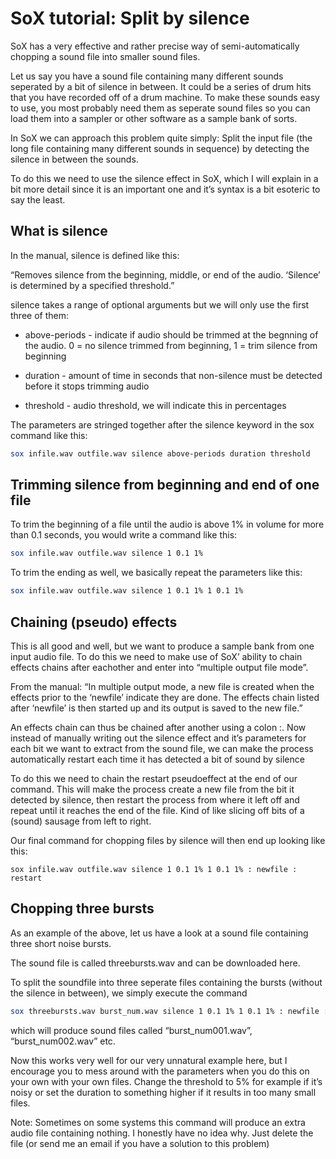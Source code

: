 # SoX tutorial: Split by silence


SoX has a very effective and rather precise way of semi-automatically chopping a sound file into smaller sound files.

Let us say you have a sound file containing many different sounds seperated by a bit of silence in between. It could be a series of drum hits that you have recorded off of a drum machine. To make these sounds easy to use, you most probably need them as seperate sound files so you can load them into a sampler or other software as a sample bank of sorts.

In SoX we can approach this problem quite simply: Split the input file (the long file containing many different sounds in sequence) by detecting the silence in between the sounds.

To do this we need to use the silence effect in SoX, which I will explain in a bit more detail since it is an important one and it’s syntax is a bit esoteric to say the least.

## What is silence

In the manual, silence is defined like this:

“Removes silence from the beginning, middle, or end of the audio. ‘Silence’ is determined by a specified threshold.”

silence takes a range of optional arguments but we will only use the first three of them:

- above-periods - indicate if audio should be trimmed at the begnning of the audio. 0 = no silence trimmed from beginning, 1 = trim silence from beginning

- duration - amount of time in seconds that non-silence must be detected before it stops trimming audio

- threshold - audio threshold, we will indicate this in percentages

The parameters are stringed together after the silence keyword in the sox command like this:

```bash
sox infile.wav outfile.wav silence above-periods duration threshold
```

## Trimming silence from beginning and end of one file

To trim the beginning of a file until the audio is above 1% in volume for more than 0.1 seconds, you would write a command like this:

```bash
sox infile.wav outfile.wav silence 1 0.1 1%
```

To trim the ending as well, we basically repeat the parameters like this:

```bash
sox infile.wav outfile.wav silence 1 0.1 1% 1 0.1 1%
```

## Chaining (pseudo) effects

This is all good and well, but we want to produce a sample bank from one input audio file. To do this we need to make use of SoX’ ability to chain effects chains after eachother and enter into “multiple output file mode”.

From the manual: “In multiple output mode, a new file is created when the effects prior to the ‘newfile’ indicate they are done. The effects chain listed after ‘newfile’ is then started up and its output is saved to the new file.”

An effects chain can thus be chained after another using a colon :. Now instead of manually writing out the silence effect and it’s parameters for each bit we want to extract from the sound file, we can make the process automatically restart each time it has detected a bit of sound by silence

To do this we need to chain the restart pseudoeffect at the end of our command. This will make the process create a new file from the bit it detected by silence, then restart the process from where it left off and repeat until it reaches the end of the file. Kind of like slicing off bits of a (sound) sausage from left to right.

Our final command for chopping files by silence will then end up looking like this:

```
sox infile.wav outfile.wav silence 1 0.1 1% 1 0.1 1% : newfile : restart
```

## Chopping three bursts

As an example of the above, let us have a look at a sound file containing three short noise bursts.

The sound file is called threebursts.wav and can be downloaded here.

To split the soundfile into three seperate files containing the bursts (without the silence in between), we simply execute the command

```bash
sox threebursts.wav burst_num.wav silence 1 0.1 1% 1 0.1 1% : newfile : restart
```

which will produce sound files called “burst_num001.wav”, “burst_num002.wav” etc.

Now this works very well for our very unnatural example here, but I encourage you to mess around with the parameters when you do this on your own with your own files. Change the threshold to 5% for example if it’s noisy or set the duration to something higher if it results in too many small files.

Note: Sometimes on some systems this command will produce an extra audio file containing nothing. I honestly have no idea why. Just delete the file (or send me an email if you have a solution to this problem)

